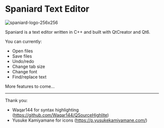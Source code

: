 # Spaniard Text Editor

![spaniard-logo-256x256](https://github.com/user-attachments/assets/37d38b03-6b6f-4417-9c98-a219b3355205)

Spaniard is a text editor written in C++ and built with QtCreator and Qt6.

You can currently:
- Open files
- Save files
- Undo/redo
- Change tab size
- Change font
- Find/replace text

More features to come...

---

Thank you:
- Waqar144 for syntax highlighting (https://github.com/Waqar144/QSourceHighlite)
- Yusuke Kamiyamane for icons (https://p.yusukekamiyamane.com/)
